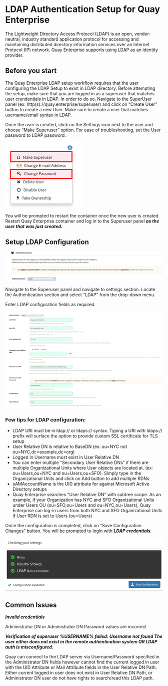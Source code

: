 # LDAP Authentication Setup for Quay Enterprise

The Lightweight Directory Access Protocol (LDAP) is an open, vendor-neutral, industry standard application protocol for accessing and maintaining distributed directory information services over an Internet Protocol (IP) network. Quay Enterprise supports using LDAP as an identity provider.

## Before you start

The Quay Enterprise LDAP setup workflow requires that the user configuring the LDAP Setup to exist in LDAP directory. Before attempting the setup, make sure that you are logged in as a superuser that matches user crendentials in LDAP. In order to do so, Navigate to the SuperUser panel (ex: http(s)://quay.enterprise/superuser) and click on “Create User” button to create a new User. Make sure to create a user that matches username/email syntax in LDAP. 

Once the user is created, click on the Settings icon next to the user and choose “Make Superuser” option. For ease of troubleshooting, set the User password to LDAP password. 

<img src="img/superuser-user-settings.png" class="img-center" alt="Enable GitHub Authentication"/> 

You will be prompted to restart the container once the new user is created. Restart Quay Enterprise container and log in to the Superuser panel ***as the user that was just created.*** 

## Setup LDAP Configuration

<img src="img/authentication-ldap.png" class="img-center" alt="Enable GitHub Authentication"/>

Navigate to the Superuser panel and navigate to settings section. Locate the Authentication section and select “LDAP” from the drop-down menu. 

Enter LDAP configuration fields as required.

<img src="img/authentication-ldap-details.png" class="img-center" alt="Enable GitHub Authentication"/>

### Few tips for LDAP configuration:

- LDAP URI must be in ldap:// or ldaps:// syntax. Typing a URI with ldaps:// prefix will surface the option to provide custom SSL certificate for TLS setup
- User Relative DN is relative to BaseDN (ex: ou=NYC not ou=NYC,dc=example,dc=org)
- Logged in Username must exist in User Relative DN
- You can enter multiple “Secondary User Relative DNs” if there are multiple Organizational Units where User objects are located at. (ex: ou=Users,ou=NYC and ou=Users,ou=SFO). Simply type in the Organizational Units and click on Add button to add multiple RDNs
- sAMAccountName is the UID attribute for against Microsoft Active Directory setups
- Quay Enterprise searches "User Relative DN" with subtree scope. As an example, if your Organization has NYC and SFO Organizational Units under Users OU (ou=SFO,ou=Users and ou=NYC,ou=Users), Quay Enterprise can log-in users from both NYC and SFO Organizational Units if User RDN is set to Users (ou=Users)

Once the configuration is completed, click on “Save Configuration Changes” button. You will be prompted to login with ***LDAP credentials***. 

<img src="img/authentication-ldap-success.png" class="img-center" alt="Enable GitHub Authentication"/>

## Common Issues

***Invalid credentials*** 

Administrator DN or Administrator DN Password values are incorrect

***Verification of superuser %USERNAME% failed: Username not found The user either does not exist in the remote authentication system OR LDAP auth is misconfigured.***

Quay can connect to the LDAP server via Username/Password specified in the Administrator DN fields however cannot find the current logged in user with the UID Attribute or Mail Attribute fields in the User Relative DN Path. Either current logged in user does not exist in User Relative DN Path, or Administrator DN user do not have rights to search/read this LDAP path.
